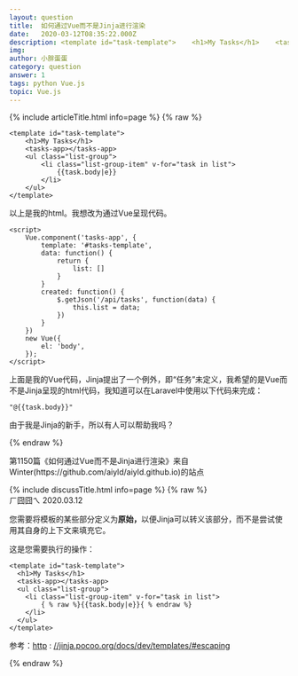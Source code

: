 ```yaml
---
layout: question
title:  如何通过Vue而不是Jinja进行渲染
date:   2020-03-12T08:35:22.000Z
description: <template id="task-template">    <h1>My Tasks</h1>    <tasks-app></tasks-ap...
img: 
author: 小胖蛋蛋
category: question
answer: 1
tags: python Vue.js
topic: Vue.js
---
```

<div class="article-root">
  <div class="article">
    {% include articleTitle.html info=page %}
    {% raw %}
    <div class="article-content"><pre><code>&lt;template id="task-template"&gt;<font></font>
    &lt;h1&gt;My Tasks&lt;/h1&gt;<font></font>
    &lt;tasks-app&gt;&lt;/tasks-app&gt;<font></font>
    &lt;ul class="list-group"&gt;<font></font>
        &lt;li class="list-group-item" v-for="task in list"&gt;<font></font>
            {{task.body|e}}<font></font>
        &lt;/li&gt;<font></font>
    &lt;/ul&gt;<font></font>
&lt;/template&gt;<font></font>
</code></pre>

<p><font style="vertical-align: inherit;"><font style="vertical-align: inherit;">以上是我的html。</font><font style="vertical-align: inherit;">我想改为通过Vue呈现代码。</font></font></p>

<pre><code>&lt;script&gt;<font></font>
    Vue.component('tasks-app', {<font></font>
        template: '#tasks-template',<font></font>
        data: function() {<font></font>
            return {<font></font>
                list: []<font></font>
            }<font></font>
        }<font></font>
        created: function() {<font></font>
            $.getJson('/api/tasks', function(data) {<font></font>
                this.list = data;<font></font>
            })<font></font>
        }<font></font>
    })<font></font>
    new Vue({<font></font>
        el: 'body',<font></font>
    });<font></font>
&lt;/script&gt;<font></font>
</code></pre>

<p><font style="vertical-align: inherit;"><font style="vertical-align: inherit;">上面是我的Vue代码，Jinja提出了一个例外，即“任务”未定义，我希望的是Vue而不是Jinja呈现的html代码，我知道可以在Laravel中使用以下代码来完成：</font></font></p>

<pre><code>"@{{task.body}}"
</code></pre>

<p><font style="vertical-align: inherit;"><font style="vertical-align: inherit;">由于我是Jinja的新手，所以有人可以帮助我吗？</font></font></p></div>
    {% endraw %}
  </div>
  <p class="winter_mark">第1150篇《如何通过Vue而不是Jinja进行渲染》来自Winter(https://github.com/aiyld/aiyld.github.io)的站点</p>
  <div class="discuss-wrapper">
    {% include discussTitle.html info=page %}
    {% raw %}
    <div class="discuss-item">
        <div class="discuss-parent">
          <div class="discuss-meta">
            <span class="discuss-user">ㄏ囧囧ㄟ</span>
            <span class="discuss-time">2020.03.12</span>
          </div>
          <div class="discuss-comment"><p><font style="vertical-align: inherit;"><font style="vertical-align: inherit;">您需要将模板的某些部分定义为</font></font><strong><font style="vertical-align: inherit;"><font style="vertical-align: inherit;">原始，</font></font></strong><font style="vertical-align: inherit;"><font style="vertical-align: inherit;">以便Jinja可以转义该部分，而不是尝试使用其自身的上下文来填充它。</font></font></p>

<p><font style="vertical-align: inherit;"><font style="vertical-align: inherit;">这是您需要执行的操作：</font></font></p>

<pre><code>&lt;template id="task-template"&gt;<font></font>
  &lt;h1&gt;My Tasks&lt;/h1&gt;<font></font>
  &lt;tasks-app&gt;&lt;/tasks-app&gt;<font></font>
  &lt;ul class="list-group"&gt;<font></font>
    &lt;li class="list-group-item" v-for="task in list"&gt;<font></font>
        { % raw %}{{task.body|e}}{ % endraw %}<font></font>
    &lt;/li&gt;<font></font>
  &lt;/ul&gt;<font></font>
&lt;/template&gt;<font></font>
</code></pre>

<p><font style="vertical-align: inherit;"><font style="vertical-align: inherit;">参考：</font><a href="http://jinja.pocoo.org/docs/dev/templates/#escaping" rel="noreferrer"><font style="vertical-align: inherit;">http</font></a><font style="vertical-align: inherit;"> : </font></font><a href="http://jinja.pocoo.org/docs/dev/templates/#escaping" rel="noreferrer"><font style="vertical-align: inherit;"><font style="vertical-align: inherit;">//jinja.pocoo.org/docs/dev/templates/#escaping</font></font></a></p></div>
        </div></div>
    {% endraw %}
  </div>
<div>
